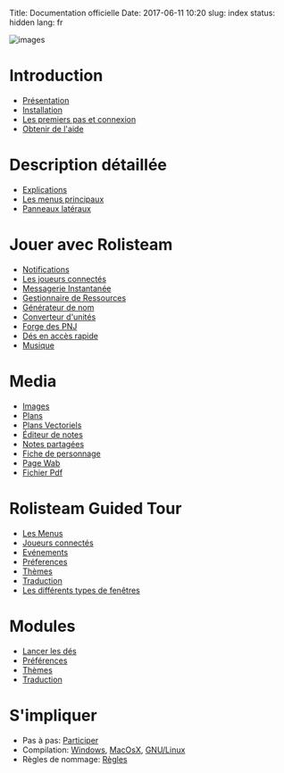 Title: Documentation officielle
Date: 2017-06-11 10:20
slug: index
status: hidden
lang: fr

![images]({static}/images/logo_rolisteam.png)

# Introduction
* [Présentation]({filename}01_overview.md)
* [Installation]({filename}02_install.md)
* [Les premiers pas et connexion]({filename}03_firststep.md)
* [Obtenir de l'aide]({filename}26_contactUs.md)

# Description détaillée
* [Explications]({filename}04_explanation.md)
* [Les menus principaux]({filename}05_menus.md)
* [Panneaux latéraux]({filename}06_dockwidgets.md)

# Jouer avec Rolisteam
* [Notifications]({filename}07_notifications.md)
* [Les joueurs connectés]({filename}08_connected_players.md)
* [Messagerie Instantanée]({filename}09_chat.md)
* [Gestionnaire de Ressources]({filename}10_resources.md)
* [Générateur de nom]({filename}11_nameGenerator.md)
* [Converteur d'unités]({filename}12_unitConverter.md)
* [Forge des PNJ]({filename}13_NpcMaker.md)
* [Dés en accès rapide]({filename}13_dicebookmark.md)
* [Musique]({filename}14_music.md)

# Media
* [Images]({filename}15_images.md)
* [Plans]({filename}16_maps.md)
* [Plans Vectoriels]({filename}17_VectorialMap.md)
* [Éditeur de notes]({filename}18_minutes_editor.md)
* [Notes partagées]({filename}19_sharedNotes.md)
* [Fiche de personnage]({filename}20_charactersheet.md)
* [Page Wab]({filename}20_webpage.md)
* [Fichier Pdf]({filename}20_pdf.md)

# Rolisteam Guided Tour
* [Les Menus]({filename}15_menus.md)
* [Joueurs connectés]({filename}13_connected_players.md)
* [Evénements]({filename}14_events.md)
* [Préferences]({filename}16_preferences.md)
* [Thèmes]({filename}17_look_and_feel.md)
* [Traduction]({filename}18_translation.md)
* [Les différents types de fenêtres]({filename}10_description.md)

# Modules
* [Lancer les dés]({filename}21_dice_roller.md)
* [Préférences]({filename}22_preferences.md)
* [Thèmes]({filename}23_look_and_feel.md)
* [Traduction]({filename}24_translation.md)

# S'impliquer
* Pas à pas: [Participer]({filename}30_TakePart.md)
* Compilation: [Windows]({filename}27_compileWindow.md), [MacOsX]({filename}28_compileMacOs.md), [GNU/Linux]({filename}29_compileLinux.md)
* Règles de nommage: [Règles]({filename}32_Coding.md)


